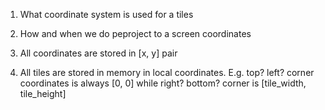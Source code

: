 1. What coordinate system is used for a tiles
2. How and when we do peproject to a screen coordinates

0. All coordinates are stored in [x, y] pair
1. All tiles are stored in memory in local coordinates. E.g. top? left? corner coordinates is always [0, 0] while right? bottom? corner is [tile_width, tile_height]
